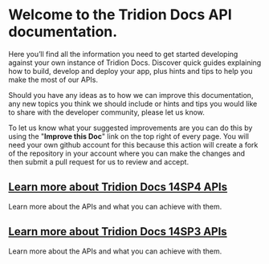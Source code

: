 # Welcome to the Tridion Docs API documentation.

Here you’ll find all the information you need to get started developing against your own instance of Tridion Docs. Discover quick guides explaining how to build, develop and deploy your app, plus hints and tips to help you make the most of our APIs.

Should you have any ideas as to how we can improve this documentation, any new topics you think we should include or hints and tips you would like to share with the developer community, please let us know.

To let us know what your suggested improvements are you can do this by using the "**Improve this Doc**" link on the top right of every page.  You will need your own github account for this because this action will create a fork of the repository in your account where you can make the changes and then submit a pull request for us to review and accept.



## [Learn more about Tridion Docs 14SP4 APIs](apiconcepts/Tridion_Docs_14SP4/overview.md)
Learn more about the APIs and what you can achieve with them.
## [Learn more about Tridion Docs 14SP3 APIs](apiconcepts/Tridion_Docs_14SP3/overview.md)
Learn more about the APIs and what you can achieve with them.
